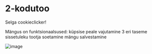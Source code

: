 # 2-kodutoo

Selga cookieclicker!

Mängus on funktsionaalsused:
  küpsise peale vajutamine
  3 eri taseme sissetuleku tootja soetamine
  mängu salvestamine
  
 ![image](https://user-images.githubusercontent.com/61016508/117442824-f39ec080-af3f-11eb-929f-1c5c0321f9c7.png)


